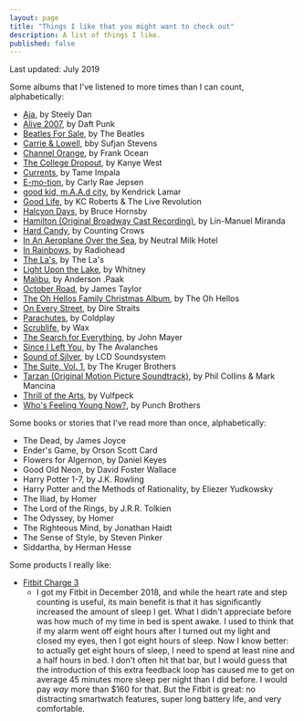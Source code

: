 ```yaml
---
layout: page
title: "Things I like that you might want to check out"
description: A list of things I like.
published: false
---
```


Last updated: July 2019

Some albums that I've listened to more times than I can count, alphabetically:

- [Aja](https://open.spotify.com/album/51XjnQQ9SR8VSEpxPO9vrW?si=d2Xo-eEjTa2uVflUVCMa3w), by Steely Dan
- [Alive 2007](https://open.spotify.com/album/7u6zL7kqpgLPISZYXNTgYk?si=KfA0RxiyQ-6RUycu6x0tXQ), by Daft Punk
- [Beatles For Sale](https://open.spotify.com/album/1vANZV20H5B4Fk6yf7Ot9a?si=kQcqF0O_Tba412gHLJhfwg), by The Beatles
- [Carrie & Lowell](https://open.spotify.com/album/0U8DeqqKDgIhIiWOdqiQXE?si=FgDrolYrSECCOHkto9f53w), bby Sufjan Stevens
- [Channel Orange](https://open.spotify.com/album/392p3shh2jkxUxY2VHvlH8?si=fv1Ox6uARqOnNrKDaYYFhg), by Frank Ocean
- [The College Dropout](https://open.spotify.com/album/4Uv86qWpGTxf7fU7lG5X6F?si=e_azS45CQna1s9jjBuQWvg), by Kanye West
- [Currents](https://open.spotify.com/album/79dL7FLiJFOO0EoehUHQBv?si=upz69-ItR3eGDRhCwXpLCQ), by Tame Impala
- [E-mo-tion](https://open.spotify.com/album/09qAJ8LMsiil5IixKRjYGJ?si=3etFcA7WQnOFZ6IbX6X3hg), by Carly Rae Jepsen
- [good kid, m.A.A.d city](https://open.spotify.com/album/3DGQ1iZ9XKUQxAUWjfC34w?si=NwhnrGNmQVu9HNf3H434yw), by Kendrick Lamar
- [Good Life](https://open.spotify.com/album/40fwfKIddIywScxjTYQKG4?si=VLy-RsuMQSmVT6xQ3uKcMA), by KC Roberts & The Live Revolution
- [Halcyon Days](https://open.spotify.com/album/3krJt11TsETPI3fmKao7mx?si=jjBQxVMbQ1qfERuHGeQPBA), by Bruce Hornsby
- [Hamilton (Original Broadway Cast Recording)](https://open.spotify.com/album/1kCHru7uhxBUdzkm4gzRQc?si=QFn5cz4US1mGUTmvTUdaPw), by Lin-Manuel Miranda
- [Hard Candy](https://open.spotify.com/album/50oL8ADjfT0n9gVoMpDwBy?si=nZ8QMObGSf2PT8s42Jn3iQ), by Counting Crows
- [In An Aeroplane Over the Sea](https://open.spotify.com/album/2jyvuEp4HePt3KTlXSYvMV?si=US3dKFArR0OgL3Xky_okQQ), by Neutral Milk Hotel
- [In Rainbows](https://open.spotify.com/album/7eyQXxuf2nGj9d2367Gi5f?si=jj61jkKAQam3vh_LCB94oQ), by Radiohead
- [The La's](https://open.spotify.com/album/1djwiQ802xeU8Q45jv1b0x?si=R_6yRDIPTber0hdKvC3rxg), by The La's
- [Light Upon the Lake](https://open.spotify.com/album/5yMCA6HdFAeL1aqUjxO3MO?si=eT69i6cwSUebu73yqaYKOA), by Whitney
- [Malibu](https://open.spotify.com/album/4VFG1DOuTeDMBjBLZT7hCK?si=VERTCXpARf202dUt00AtIw), by Anderson .Paak
- [October Road](https://open.spotify.com/album/3RHJNmuwD0fnwccBv2HTif?si=Yhjivb7jQ8mTz35gLAgxmA), by James Taylor
- [The Oh Hellos Family Christmas Album](https://open.spotify.com/album/1cv8WBFQPnstQvRZgg2Bw4?si=3D9OaKEeS7GnI7rgROl31w), by The Oh Hellos
- [On Every Street](https://open.spotify.com/album/3tybckgVqaIsR5oGnfWKpA?si=iejdGa59SrCE4tSwjnXjZQ), by Dire Straits
- [Parachutes](https://open.spotify.com/album/6ZG5lRT77aJ3btmArcykra?si=Z8_Cm32KSoGVZG1zBgSklA), by Coldplay
- [Scrublife](https://open.spotify.com/album/6uD4eu7o5D5ipgWazhBEVz?si=lOqI07yzSziafXxMv4dkdA), by Wax
- [The Search for Everything](https://open.spotify.com/album/0jZFu2tihRJ65iYAo0oOtP?si=WVjtMD0AQ-S72X6Wdz0odA), by John Mayer
- [Since I Left You](https://open.spotify.com/album/3GBnNRYsxBfEeMSMmTpJ25?si=OuvcNvAMRtGQthvIovYrPg), by The Avalanches
- [Sound of Silver](https://open.spotify.com/album/1R8kkopLT4IAxzMMkjic6X?si=pqbwWNE7Rl-skdhnjT5Aiw), by LCD Soundsystem
- [The Suite, Vol. 1](https://open.spotify.com/album/1xOSi0H9sG36iZQl0xTK5i?si=KfYSgAZAQZqPaVEK0x8_jQ), by The Kruger Brothers
- [Tarzan (Original Motion Picture Soundtrack)](https://open.spotify.com/album/1zszC1x9HYKxUCKVa62p7C?si=ahTDAK47Tfys2Qa5Xc1TDg), by Phil Collins & Mark Mancina
- [Thrill of the Arts](https://open.spotify.com/album/0LyGgFrZFXpRKpgj664Xu7?si=-TcSLmh0Rc-5evfXBQFnxA), by Vulfpeck
- [Who's Feeling Young Now?](https://open.spotify.com/album/6RknB2bw00sWWLJms0MiR3?si=p1RH7YsAT2SZtdUHXRsC0g), by Punch Brothers

Some books or stories that I've read more than once, alphabetically:

- The Dead, by James Joyce
- Ender's Game, by Orson Scott Card
- Flowers for Algernon, by Daniel Keyes
- Good Old Neon, by David Foster Wallace
- Harry Potter 1-7, by J.K. Rowling
- Harry Potter and the Methods of Rationality, by Eliezer Yudkowsky
- The Iliad, by Homer
- The Lord of the Rings, by J.R.R. Tolkien
- The Odyssey, by Homer
- The Righteous Mind, by Jonathan Haidt
- The Sense of Style, by Steven Pinker
- Siddartha, by Herman Hesse

Some products I really like:

- [Fitbit Charge 3](https://www.fitbit.com/en-ca/charge3)
  - I got my Fitbit in December 2018, and while the heart rate and step counting is useful, its main benefit is that it has significantly increased the amount of sleep I get. What I didn't appreciate before was how much of my time in bed is spent awake. I used to think that if my alarm went off eight hours after I turned out my light and closed my eyes, then I got eight hours of sleep. Now I know better: to actually get eight hours of sleep, I need to spend at least nine and a half hours in bed. I don't often hit that bar, but I would guess that the introduction of this extra feedback loop has caused me to get on average 45 minutes more sleep per night than I did before. I would pay *way* more than $160 for that. But the Fitbit is great: no distracting smartwatch features, super long battery life, and very comfortable.